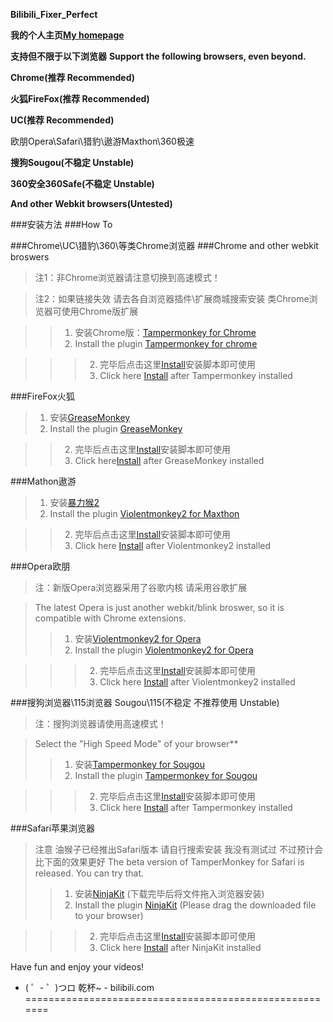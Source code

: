 **Bilibili_Fixer_Perfect**

**我的个人主页[My homepage][]**

<!-- **本黑科技理论上兼容所有浏览器请务必仔细观看教程！** -->
<!-- **This script theoretically support all browsers(limited for IE) PLEASE read the following instruments** -->

**支持但不限于以下浏览器**
**Support the following browsers, even beyond.**

**Chrome(推荐 Recommended)**

**火狐FireFox(推荐 Recommended)**

**UC(推荐 Recommended)**

欧朋Opera\Safari\猎豹\遨游Maxthon\360极速

**搜狗Sougou(不稳定 Unstable)**

**360安全360Safe(不稳定 Unstable)**

**And other Webkit browsers(Untested)**

###安装方法
###How To

###Chrome\UC\猎豹\360\等类Chrome浏览器
###Chrome and other webkit broswers
>注1：非Chrome浏览器请注意切换到高速模式！

>注2：如果链接失效 请去各自浏览器插件\扩展商城搜索安装 类Chrome浏览器可使用Chrome版扩展

>> 1.  安装Chrome版：[Tampermonkey for Chrome][]
>> 1.  Install the plugin [Tampermonkey for chrome][]

>>> 2.  完毕后点击这里[Install][]安装脚本即可使用
>>> 2.  Click here [Install][] after Tampermonkey installed

###FireFox火狐
>  1.  安装[GreaseMonkey][]
>  1.  Install the plugin [GreaseMonkey][]

>>  2.  完毕后点击这里[Install][]安装脚本即可使用
>>  2.  Click here[Install][] after GreaseMonkey installed

###Mathon遨游
>  1.  安装[暴力猴2][]
>  1.  Install the plugin [Violentmonkey2 for Maxthon][]

>>  2.  完毕后点击这里[Install][]安装脚本即可使用
>>  2.  Click here [Install][] after Violentmonkey2 installed

###Opera欧朋
>注：新版Opera浏览器采用了谷歌内核 请采用谷歌扩展

>The latest Opera is just another webkit/blink broswer, so it is compatible with Chrome extensions.
>> 1.  安装[Violentmonkey2 for Opera][]
>> 1.  Install the plugin [Violentmonkey2 for Opera][]

>>> 2.  完毕后点击这里[Install][]安装脚本即可使用
>>> 2.  Click here [Install][] after Violentmonkey2 installed

###搜狗浏览器\115浏览器 Sougou\115(不稳定 不推荐使用 Unstable)
>注：搜狗浏览器请使用高速模式！

>Select the "High Speed Mode" of your browser**
>>1.  安装[Tampermonkey for Sougou][]
>>1.  Install the plugin [Tampermonkey for Sougou][]

>>>2.  完毕后点击这里[Install][]安装脚本即可使用
>>>2.  Click here [Install][] after Tampermonkey installed


###Safari苹果浏览器
>注意 油猴子已经推出Safari版本 请自行搜索安装 我没有测试过 不过预计会比下面的效果更好
>The beta version of TamperMonkey for Safari is released. You can try that.
>>  1.  安装[NinjaKit][] (下载完毕后将文件拖入浏览器安装)
>>  1.  Install the plugin [NinjaKit][] (Please drag the downloaded file to your browser)

>>>  2.  完毕后点击这里[Install][]安装脚本即可使用
>>>  2.  Click here [Install][] after NinjaKit installed

<!-- ###另一种安装方式 适用于无法FQ的同学（IE兼容性不高 因为没有猴子的跨域Ajax支持）

通过书签栏安装 将下面的链接拖进你的浏览器书签栏 然后在关键时刻 点击！
Or, you can drag the following link to your bookmark bar and click it when you need it.
>>>书签版地址 请拖拽进你的书签栏
[请拖拽至您的书签栏][] -->

Have fun and enjoy your videos!


 - ( ゜- ゜)つロ 乾杯~ - bilibili.com
=======================================================

  [FireAway的新浪微博]:http://weibo.com/fireaway "FireAway~"
  [剑仙乘仙剑]: http://dwz.cn/7xu6E "不粉我的人都会吃面包"
  [Install]: https://greasyfork.org/zh-CN/scripts/663-bilibili-fixer-perfect "请点这里安装！"
  [Tampermonkey for Chrome]: http://dwz.cn/7xsFz "Tampermonkey for Chrome"
  [Tampermonkey for chrome and others except 360]: http://dwz.cn/7xsFz "Tampermonkey Chrome"
  [Tampermonkey 打开的页面中肯定有个可以装 For 360浏览器]: http://t.cn/zTNqAwR "360可用二者其中之一"
  [Tampermonkey for 360]: http://t.cn/zTNqAwR "Tampermonkey for 360"
  [GreaseMonkey]: http://dwz.cn/7AYZs "GreaseMonkey"
  [暴力猴2]: http://dwz.cn/7xsHe "暴力猴2"
  [Violentmonkey2 for Maxthon]: http://dwz.cn/7xsHe "Violentmonkey2 for Maxthon"
  [Violentmonkey2 for Opera]: http://dwz.cn/7xsHY "Violentmonkey for Opera"
  [Tampermonkey for Sougou]: http://dwz.cn/7z19y "Tampermonkey for Sougou"
  [NinjaKit]: http://t.cn/zT6WETx "NinjaKit"
  [My homepage]: http://bilifixer.nmzh.net/?index=1 "Homepage"
  [My Blog]: http://fireawayh.info/ "Blog"
  [请拖拽至您的书签栏]: http://fireawayh.info/ "Bookmark"

[Chrome]: /scripts/show/165424/#1/  "Chrome\猎豹\360安全版\360极速版"
[FireFox]: /scripts/show/165424/#2/ "FireFox火狐"
[Maxthon]: /scripts/show/165424/#3/ "Maxthon遨游"
[Opera]: /scripts/show/165424/#4/ "Opera欧朋"
[Sougou]: /scripts/show/165424/#5/ "搜狗浏览器\115浏览器"
[Safari]: /scripts/show/165424/#6/ "Safari苹果"
[Others]: /scripts/show/165424/#7/ "其他双核浏览器如115"

[一键开广告]: http://tieba.baidu.com/p/2382812605 "一键点广告"
